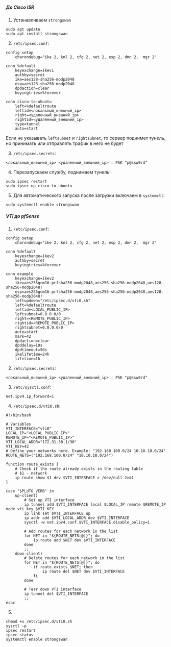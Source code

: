 ##### До Cisco ISR
1. Устанавливаем `strongswan`  
```
sudo apt update
sudo apt install strongswan
```
2. `/etc/ipsec.conf`:  
```
config setup
    charondebug="ike 2, knl 2, cfg 2, net 2, esp 2, dmn 2,  mgr 2"
    
conn %default
    keyexchange=ikev1
    authby=secret
    ike=aes128-sha256-modp2048
    esp=aes128-sha256-modp2048
    dpdaction=clear
    keyingtries=%forever
    
conn cisco-to-ubuntu
    left=%defaultroute
    leftid=<локальный_внешний_ip>
    right=<удаленный_внешний_ip>
    rightid=<удаленный_внешний_ip>
    type=tunnel
    auto=start
```
Если не указывать `leftsubnet` и `rightsubnet`, то сервер поднимет тунель, но принимать или отправлять трафик в него не будет  

3. `/etc/ipsec.secrets`:  
```
<локальный_внешний_ip> <удаленный_внешний_ip> : PSK "p@ssw0rd"
```
4. Перезапускаем службу, поднимаем тунель:  
```
sudo ipsec restart
sudo ipsec up cisco-to-ubuntu
```
5. Для автоматического запуска после загрузки включаем в `systemctl`:
```
sudo systemctl enable strongswan
```

##### VTI до pfSense
1. `/etc/ipsec.conf`:  
```
config setup
    charondebug="ike 2, knl 2, cfg 2, net 2, esp 2, dmn 2,  mgr 2"
    
conn %default
    keyexchange=ikev2
    authby=secret
    keyingtries=%forever
    
conn example
    keyexchange=ikev2
    ike=aes256gcm16-prfsha256-modp2048,aes256-sha256-modp2048,aes128-sha256-modp2048!
    esp=aes256gcm16-prfsha256-modp2048,aes256-sha256-modp2048,aes128-sha256-modp2048!
    leftupdown="/etc/ipsec.d/vti0.sh"
    left=%defaultroute
    leftid=<LOCAL_PUBLIC_IP>
    leftsubnet=0.0.0.0/0
    right=<REMOTE_PUBLIC_IP>
    rightid=<REMOTE_PUBLIC_IP>
    rightsubnet=0.0.0.0/0
    auto=start
    mark=42
    dpdaction=clear
    dpddelay=10s
    dpdtimeout=50s
    ikelifetime=24h
    lifetime=1h
```
2. `/etc/ipsec.secrets`:  
```
<локальный_внешний_ip> <удаленный_внешний_ip> : PSK "p@ssw0rd"
```
3. `/etc/sysctl.conf`:  
```
net.ipv4.ip_forward=1
```
4. `/etc/ipsec.d/vti0.sh`:  
```
#!/bin/bash
    
# Variables
VTI_INTERFACE="vti0"
LOCAL_IP="<LOCAL_PUBLIC_IP>"
REMOTE_IP="<REMOTE_PUBLIC_IP>"
VTI_LOCAL_ADDR="172.31.30.1/30"
VTI_KEY=42
# Define your networks here. Example: "192.168.100.0/24 10.10.10.0/24"
ROUTE_NETS=("192.168.100.0/24" "10.10.10.0/24")
    
function route_exists {
    # Check if the route already exists in the routing table
    # $1 - network
    ip route show $1 dev $VTI_INTERFACE > /dev/null 2>&1
}
    
case "$PLUTO_VERB" in
    up-client)
        # Set up VTI interface
        ip tunnel add $VTI_INTERFACE local $LOCAL_IP remote $REMOTE_IP mode vti key $VTI_KEY
        ip link set $VTI_INTERFACE up
        ip addr add $VTI_LOCAL_ADDR dev $VTI_INTERFACE
        sysctl -w net.ipv4.conf.$VTI_INTERFACE.disable_policy=1
        
        # Add routes for each network in the list
        for NET in "${ROUTE_NETS[@]}"; do
            ip route add $NET dev $VTI_INTERFACE
        done
        ;;
    down-client)
        # Delete routes for each network in the list
        for NET in "${ROUTE_NETS[@]}"; do
            if route_exists $NET; then
                ip route del $NET dev $VTI_INTERFACE
            fi
        done
        
        # Tear down VTI interface
        ip tunnel del $VTI_INTERFACE
        ;;
esac
```
5.  
```
chmod +x /etc/ipsec.d/vti0.sh
sysctl -p
ipsec restart
ipsec status
systemctl enable strongswan
```
